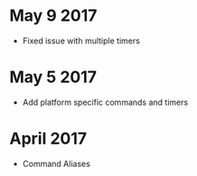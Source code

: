 # May 9 2017
 - Fixed issue with multiple timers
# May 5 2017
 - Add platform specific commands and timers
# April 2017
 - Command Aliases
